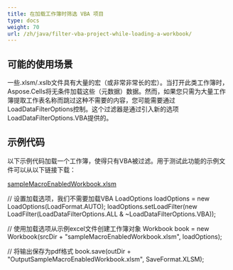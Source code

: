 ```yaml
---
title: 在加载工作簿时筛选 VBA 项目
type: docs
weight: 70
url: /zh/java/filter-vba-project-while-loading-a-workbook/
---
```


## **可能的使用场景**
一些.xlsm/.xslb文件具有大量的宏（或非常非常长的宏）。当打开此类工作簿时，Aspose.Cells将无条件加载这些（元数据）数据。然而，如果您只需为大量工作簿提取工作表名称而跳过这种不需要的内容，您可能需要通过LoadDataFilterOptions控制。这个过滤器是通过引入新的选项LoadDataFilterOptions.VBA提供的。
## **示例代码**
以下示例代码加载一个工作簿，使得只有VBA被过滤。用于测试此功能的示例文件可以从以下链接下载：

[sampleMacroEnabledWorkbook.xlsm](79527951.xlsm)

// 设置加载选项，我们不需要加载VBA
LoadOptions loadOptions = new LoadOptions(LoadFormat.AUTO);
loadOptions.setLoadFilter(new LoadFilter(LoadDataFilterOptions.ALL & ~LoadDataFilterOptions.VBA));

// 使用加载选项从示例excel文件创建工作簿对象
Workbook book = new Workbook(srcDir + "sampleMacroEnabledWorkbook.xlsm", loadOptions);

// 将输出保存为pdf格式
book.save(outDir + "OutputSampleMacroEnabledWorkbook.xlsm", SaveFormat.XLSM);
